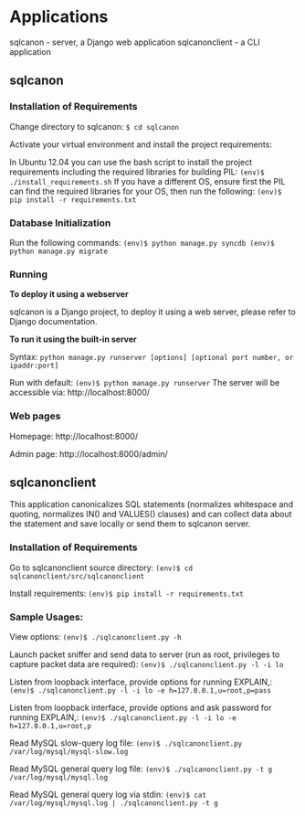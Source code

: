 Applications
============

sqlcanon - server, a Django web application
sqlcanonclient - a CLI application


sqlcanon
--------

### Installation of Requirements

Change directory to sqlcanon:
`$ cd sqlcanon`

Activate your virtual environment and install the project requirements:

In Ubuntu 12.04 you can use the bash script to install the project requirements including the required libraries for building PIL:
`(env)$ ./install_requirements.sh`
If you have a different OS, ensure first the PIL can find the required libraries for your OS, then run the following:
`(env)$ pip install -r requirements.txt`

### Database Initialization

Run the following commands:
`(env)$ python manage.py syncdb
(env)$ python manage.py migrate`

### Running

**To deploy it using a webserver**

sqlcanon is a Django project, to deploy it using a web server, please refer to Django documentation.

**To run it using the built-in server**

Syntax:
`python manage.py runserver [options] [optional port number, or ipaddr:port]`

Run with default:
`(env)$ python manage.py runserver`
The server will be accessible via: http://localhost:8000/

### Web pages

Homepage:
http://localhost:8000/

Admin page:
http://localhost:8000/admin/


sqlcanonclient
--------------

This application canonicalizes SQL statements (normalizes whitespace and quoting, normalizes IN() and VALUES() clauses) and can collect data about the statement and save locally or send them to sqlcanon server.

### Installation of Requirements

Go to sqlcanonclient source directory:
`(env)$ cd sqlcanonclient/src/sqlcanonclient`

Install requirements:
`(env)$ pip install -r requirements.txt`

### Sample Usages:

View options:
`(env)$ ./sqlcanonclient.py -h`

Launch packet sniffer and send data to server (run as root, privileges to capture packet data are required):
`(env)$ ./sqlcanonclient.py -l -i lo`

Listen from loopback interface, provide options for running EXPLAIN,:
`(env)$ ./sqlcanonclient.py -l -i lo -e h=127.0.0.1,u=root,p=pass`

Listen from loopback interface, provide options and ask password for running EXPLAIN,:
`(env)$ ./sqlcanonclient.py -l -i lo -e h=127.0.0.1,u=root,p`

Read MySQL slow-query log file:
`(env)$ ./sqlcanonclient.py /var/log/mysql/mysql-slow.log`

Read MySQL general query log file:
`(env)$ ./sqlcanonclient.py -t g /var/log/mysql/mysql.log`

Read MySQL general query log via stdin:
`(env)$ cat /var/log/mysql/mysql.log | ./sqlcanonclient.py -t g`


